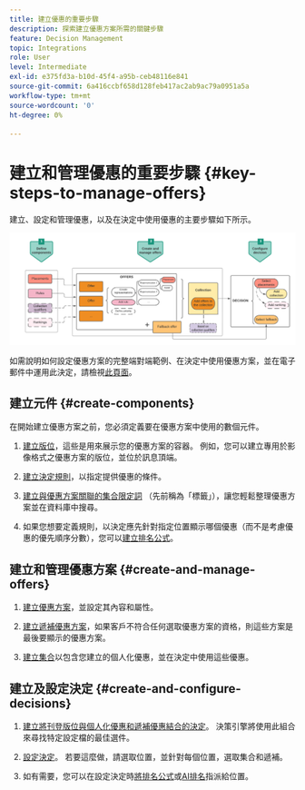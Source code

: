 ```yaml
---
title: 建立優惠的重要步驟
description: 探索建立優惠方案所需的關鍵步驟
feature: Decision Management
topic: Integrations
role: User
level: Intermediate
exl-id: e375fd3a-b10d-45f4-a95b-ceb48116e841
source-git-commit: 6a416ccbf658d128feb417ac2ab9ac79a0951a5a
workflow-type: tm+mt
source-wordcount: '0'
ht-degree: 0%

---
```


# 建立和管理優惠的重要步驟 {#key-steps-to-manage-offers}

建立、設定和管理優惠，以及在決定中使用優惠的主要步驟如下所示。

![](../assets/offer-create-manage-process.png)

如需說明如何設定優惠方案的完整端對端範例、在決定中使用優惠方案，並在電子郵件中運用此決定，請檢視[此頁面](../offers-e2e.md)。

## 建立元件 {#create-components}

在開始建立優惠方案之前，您必須定義要在優惠方案中使用的數個元件。

1. [建立版位](creating-placements.md)，這些是用來展示您的優惠方案的容器。 例如，您可以建立專用於影像格式之優惠方案的版位，並位於訊息頂端。

1. [建立決定規則](creating-decision-rules.md)，以指定提供優惠的條件。

1. [建立與優惠方案關聯的集合限定詞](creating-tags.md) （先前稱為「標籤」），讓您輕鬆整理優惠方案並在資料庫中搜尋。

1. 如果您想要定義規則，以決定應先針對指定位置顯示哪個優惠（而不是考慮優惠的優先順序分數），您可以[建立排名公式](../ranking/create-ranking-formulas.md)。

<!--
<table style="table-layout:fixed">
<tr style="border: 0;">
<td>
<img src="../../assets/do-not-localize/icon-placement.svg" width="60px">
<div>
<a href="../offer-library/creating-placements.md">Create placements</a>
</div>
<p>
</td>
<td>
<img src="../../assets/do-not-localize/icon-rules.svg" width="60px">
<div>
<a href="../offer-library/creating-decision-rules.md">Create decision rules</a>
</div>
<p>
<td>
<img src="../../assets/do-not-localize/icon-tags.svg" width="60px">
<div>
<a href="../offer-library/creating-tags.md">Create collection qualifiers</a>
</div>
<p>
</td>
<td>
<img src="../../assets/do-not-localize/icon-ranking.svg" width="60px">
<div>
<a href="../ranking/create-ranking-formulas.md">Create ranking formulas</a>
</div>
<p>
</td>
</tr>
</table>
-->

## 建立和管理優惠方案 {#create-and-manage-offers}

1. [建立優惠方案](creating-personalized-offers.md)，並設定其內容和屬性。

1. [建立遞補優惠方案](creating-fallback-offers.md)，如果客戶不符合任何選取優惠方案的資格，則這些方案是最後要顯示的優惠方案。

1. [建立集合](creating-collections.md)以包含您建立的個人化優惠，並在決定中使用這些優惠。

<!--
<table style="table-layout:fixed">
<tr style="border: 0;">
<td>
<img src="../../assets/do-not-localize/icon-offer.svg" width="60px">
<div>
<a href="../offer-library/creating-personalized-offers.md">Create offers</a>
</div>
<p>
</td>
<td>
<img src="../../assets/do-not-localize/icon-fallback.svg" width="60px">
<div>
<a href="../offer-library/creating-fallback-offers.md">Create fallback offers</a>
</div>
<p>
</td>
<td>
<img src="../../assets/do-not-localize/icon-collection.svg" width="60px">
<div>
<a href="../offer-library/creating-collections.md">Create collections</a>
</div>
<p>
</td>
</tr>
</table>
-->

## 建立及設定決定 {#create-and-configure-decisions}

1. [建立將刊登版位與個人化優惠和遞補優惠結合的決定](../offer-activities/create-offer-activities.md)。 決策引擎將使用此組合來尋找特定設定檔的最佳選件。

1. [設定決定](../offer-activities/create-offer-activities.md#add-decision-scopes)。 若要這麼做，請選取位置，並針對每個位置，選取集合和遞補。

1. 如有需要，您可以在設定決定時[將排名公式](../offer-activities/configure-offer-selection.md#assign-ranking-formula)或[AI排名](../offer-activities/configure-offer-selection.md#use-ranking-strategy)指派給位置。

<!--
<table style="table-layout:fixed">
<tr style="border: 0;">
<td>
<img src="../../assets/do-not-localize/icon-decision.svg" width="60px">
<div>
<a href="../offer-activities/create-offer-activities.md">Create decisions</a>
</div>
<p>
</td>
<td>
<img src="../../assets/do-not-localize/icon-configure-decision.svg" width="60px">
<div>
<a href="../offer-activities/create-offer-activities.md#add-offers">Configure decisions</a>
</div>
<p>
</td>
<td>
<img src="../../assets/do-not-localize/icon-assign-ranking.svg" width="60px">
<div>
<a href="../offer-activities/configure-offer-selection.md#assign-ranking-formula">Assign ranking</a>
</div>
<p>
</td>
</tr>
</table>
-->
